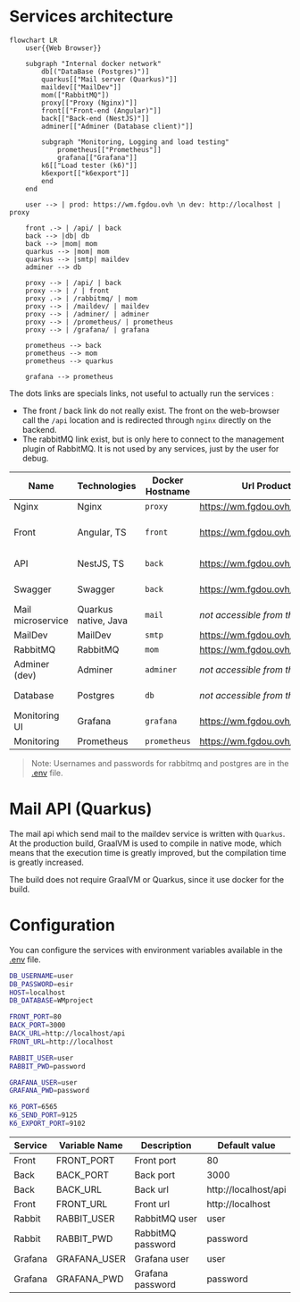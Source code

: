 # Services architecture

```mermaid
flowchart LR
    user{{Web Browser}}
    
    subgraph "Internal docker network"
        db[("DataBase (Postgres)")]
        quarkus[["Mail server (Quarkus)"]]
        maildev[["MailDev"]]
        mom(["RabbitMQ"])
        proxy[["Proxy (Nginx)"]]
        front[["Front-end (Angular)"]]
        back[["Back-end (NestJS)"]]
        adminer[["Adminer (Database client)"]]
        
        subgraph "Monitoring, Logging and load testing"
            prometheus[["Prometheus"]]
            grafana[["Grafana"]]
        k6[["Load tester (k6)"]]
        k6export[["k6export"]]
        end
    end
    
    user --> | prod: https://wm.fgdou.ovh \n dev: http://localhost | proxy

    front .-> | /api/ | back
    back --> |db| db
    back --> |mom| mom
    quarkus --> |mom| mom
    quarkus --> |smtp| maildev
    adminer --> db
    
    proxy --> | /api/ | back
    proxy --> | / | front
    proxy .-> | /rabbitmq/ | mom
    proxy --> | /maildev/ | maildev
    proxy --> | /adminer/ | adminer
    proxy --> | /prometheus/ | prometheus
    proxy --> | /grafana/ | grafana
    
    prometheus --> back
    prometheus --> mom
    prometheus --> quarkus
    
    grafana --> prometheus
```

The dots links are specials links, not useful to actually run the services :
- The front / back link do not really exist. The front on the web-browser call the `/api` location and is redirected through `nginx` directly on the backend.
- The rabbitMQ link exist, but is only here to connect to the management plugin of RabbitMQ. It is not used by any services, just by the user for debug.

| Name              | Technologies         | Docker Hostname | Url Production                    | Url Dev                           | Source code                                             | Load tested | Monitored | Logged |
| ----------------- | -------------------- | --------------- | --------------------------------- | --------------------------------- | ------------------------------------------------------- | :---------: | :-------: | :----: |
| Nginx             | Nginx                | `proxy`         | https://wm.fgdou.ovh/             | http://localhost/                 | [/nginx](../nginx/)                                     |             |           |        |
| Front             | Angular, TS          | `front`         | https://wm.fgdou.ovh/             | http://localhost/                 | [/fr-administration-front](../fr-administration-front/) |             |           |        |
| API               | NestJS, TS           | `back`          | https://wm.fgdou.ovh/api/         | http://localhost/api/             | [/fr-administration](../fr-administration/)             |      ✅      |     ✅     |        |
| Swagger           | Swagger              | `back`          | https://wm.fgdou.ovh/api/api      | http://localhost/api/api/         | [/fr-administration](../fr-administration/)             |      ✅      |     ✅     |        |
| Mail microservice | Quarkus native, Java | `mail`          | *not accessible from the outside* | *not accessible from the outside* | [/mail](../mail/)                                       |             |     ✅     |        |
| MailDev           | MailDev              | `smtp`          | https://wm.fgdou.ovh/maildev/     | http://localhost/maildev/         | *docker image*                                          |             |           |        |
| RabbitMQ          | RabbitMQ             | `mom`           | https://wm.fgdou.ovh/rabbitmq/    | http://localhost/rabbitmq/        | [/rabbitmq](../rabbitmq/)                               |             |     ✅     |        |
| Adminer (dev)     | Adminer              | `adminer`       | *not accessible from the outside* | http://localhost/adminer/         | *docker image*                                          |             |           |        |
| Database          | Postgres             | `db`            | *not accessible from the outside* | *not accessible from the outside* | *docker image*                                          |             |           |        |
| Monitoring UI     | Grafana              | `grafana`       | https://wm.fgdou.ovh/grafana/     | http://localhost/grafana/         | *docker image*                                          |             |           |        |
| Monitoring        | Prometheus           | `prometheus`    | https://wm.fgdou.ovh/prometheus/  | http://localhost/prometheus/      | *docker image*                                          |             |           |        |

> Note: Usernames and passwords for rabbitmq and postgres are in the [.env](../.env) file.

# Mail API (Quarkus)
The mail api which send mail to the maildev service is written with `Quarkus`. 
At the production build, GraalVM is used to compile in native mode, 
which means that the execution time is greatly improved, but the compilation time is greatly increased.

The build does not require GraalVM or Quarkus, since it use docker for the build.

# Configuration

You can configure the services with environment variables available in the [.env](../.env) file.

```bash
DB_USERNAME=user
DB_PASSWORD=esir
HOST=localhost
DB_DATABASE=WMproject

FRONT_PORT=80
BACK_PORT=3000
BACK_URL=http://localhost/api
FRONT_URL=http://localhost

RABBIT_USER=user
RABBIT_PWD=password

GRAFANA_USER=user
GRAFANA_PWD=password

K6_PORT=6565
K6_SEND_PORT=9125
K6_EXPORT_PORT=9102
```

| Service | Variable Name | Description       | Default value        |
|---------|---------------|-------------------|----------------------|
| Front   | FRONT_PORT    | Front port        | 80                   |
| Back    | BACK_PORT     | Back port         | 3000                 |
| Back    | BACK_URL      | Back url          | http://localhost/api |
| Front   | FRONT_URL     | Front url         | http://localhost     |
| Rabbit  | RABBIT_USER   | RabbitMQ user     | user                 |
| Rabbit  | RABBIT_PWD    | RabbitMQ password | password             |
| Grafana | GRAFANA_USER  | Grafana user      | user                 |
| Grafana | GRAFANA_PWD   | Grafana password  | password             |
